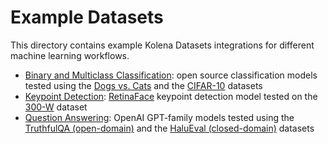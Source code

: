 # Example Datasets

This directory contains example Kolena Datasets integrations for different machine learning workflows.

- [Binary and Multiclass Classification](./classification): open source classification models tested using the
  [Dogs vs. Cats](https://www.kaggle.com/c/dogs-vs-cats) and the
  [CIFAR-10](https://www.cs.toronto.edu/~kriz/cifar.html) datasets
- [Keypoint Detection](./keypoint_detection): [RetinaFace](https://github.com/serengil/retinaface) keypoint detection
  model tested on the [300-W](https://ibug.doc.ic.ac.uk/resources/300-W/) dataset
- [Question Answering](./question_answering): OpenAI GPT-family models tested using the
  [TruthfulQA (open-domain)](https://github.com/sylinrl/TruthfulQA) and the
  [HaluEval (closed-domain)](https://github.com/RUCAIBox/HaluEval/tree/main/evaluation) datasets
